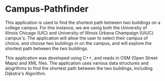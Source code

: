 # Campus-Pathfinder
This application is used to find the shortest path between two buildings on a college campus. For this instance, we are using both the University of Illinois Chicago (UIC) and University of Illinois Urbana Champaign (UIUC) campus's. The application will allow the user to select their campus of choice, and choose two buildings in on the campus, and will explore the shortest path between the two buildings.

This application was developed using C++, and reads in OSM (Open Street Maps) and XML files. The application uses various data structures and alogrithms to find the shortest path between the two buildings, including Dijkstra's Algorithm.